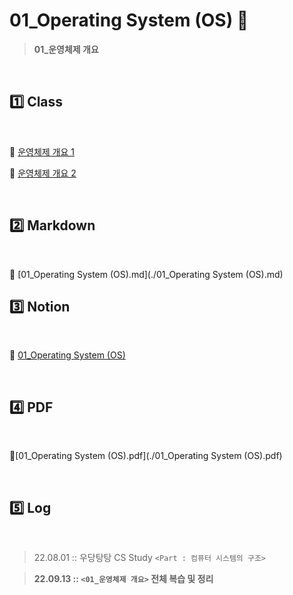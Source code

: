 # 01_Operating System (OS) :book:

>  **01_운영체제 개요**

​              

## :one: Class 

​       

:link: [운영체제 개요 1](http://www.kocw.net/home/cview.do?lid=248a533dda95d005)

:link: [운영체제 개요 2](http://www.kocw.net/home/cview.do?lid=248a533dda95d005)

​          

## :two: Markdown

​    

:link: [01_Operating System (OS).md](./01_Operating System (OS).md)

 

## :three: Notion

​        

:link: [01_Operating System (OS)](https://youmean0427.notion.site/01_Operating-System-OS-5be3f6c26c76425b853e47eaa5c6d805)

​           

## :four: PDF

​    

:link:[01_Operating System (OS).pdf](./01_Operating System (OS).pdf)

​     

## :five: Log 

​          

> 22.08.01 :: 우당탕탕 CS Study `<Part : 컴퓨터 시스템의 구조>` 

> **22.09.13 :: `<01_운영체제 개요>` 전체 복습 및 정리**


